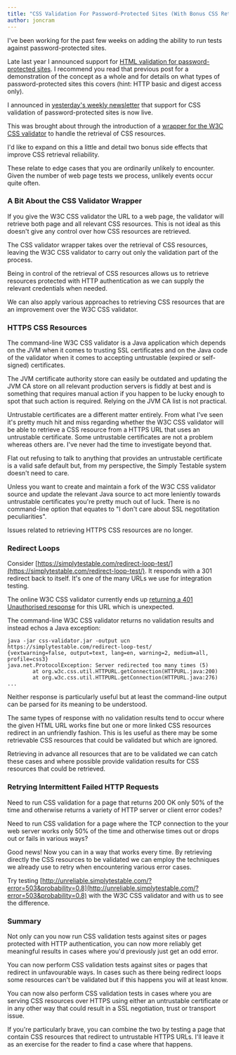 ```yaml
---
title: "CSS Validation For Password-Protected Sites (With Bonus CSS Retrieval Reliability)"
author: joncram
---
```

    
I've been working for the past few weeks on adding the ability to
run tests against password-protected sites.

Late last year I announced support for [HTML validation for password-protected sites](/html-validation-for-password-protected-sites).
 I recommend you read that previous post for a demonstration of the concept as a whole and for details on what types of password-protected
sites this covers (hint: HTTP basic and digest access only).

I announced in [yesterday's weekly newsletter](https://us5.campaign-archive1.com/?u=ac75e33d993d2b502e333ddd0&id=4d66e6f2f6)
that support for CSS validation of password-protected sites is now live.

This was brought about through the introduction of a [wrapper for the W3C CSS validator](https://github.com/webignition/css-validator-wrapper/)
to handle the retrieval of CSS resources.

I'd like to expand on this a little and detail two bonus side effects
that improve CSS retrieval reliability.

These relate to edge cases that you are ordinarily unlikely to encounter.
Given the number of web page tests we process, unlikely events occur quite often.

### A Bit About the CSS Validator Wrapper

If you give the W3C CSS validator the URL to a web page, the validator
will retrieve both page and all relevant CSS resources. This
is not ideal as this doesn't give any control over how CSS resources
are retrieved.

The CSS validator wrapper takes over the retrieval of CSS resources,
leaving the W3C CSS validator to carry out only the validation part
of the process.

Being in control of the retrieval of CSS resources allows us to
retrieve resources protected with HTTP authentication as we can supply
the relevant credentials when needed.

We can also apply various approaches to retrieving CSS resources
that are an improvement over the W3C CSS validator.


### HTTPS CSS Resources

The command-line W3C CSS validator is a Java application which depends
on the JVM when it comes to trusting SSL certificates and on the
Java code of the validator when it comes to accepting untrustable
(expired or self-signed) certificates.

The JVM certificate authority store can easily be outdated and updating the JVM CA store on
all relevant production servers is fiddly
at best and is something that requires manual action if you happen to be
lucky enough to spot that such action is required. Relying on the JVM
CA list is not practical.

Untrustable certificates are a different matter
entirely. From what I've seen it's pretty much hit and miss regarding
whether the W3C CSS validator will be able to retrieve a CSS resource
from a HTTPS URL that uses an untrustable certificate. Some untrustable
certificates are not a problem whereas others are. I've never had the
time to investigate beyond that.

Flat out refusing to talk to anything that provides an untrustable certificate
is a valid safe default but, from my perspective, the Simply Testable
system doesn't need to care.

Unless you want to create and maintain a fork of the W3C CSS
validator source and update the relevant Java source to act more leniently
towards untrustable certificates you're pretty much out of luck. There
is no command-line option that equates to "I don't care about SSL negotitation
peculiarities".

Issues related to retrieving HTTPS CSS resources are no longer.

### Redirect Loops

Consider [https://simplytestable.com/redirect-loop-test/](https://simplytestable.com/redirect-loop-test/).
It responds with a 301 redirect back to itself. It's one of the many URLs
we use for integration testing.

The online W3C CSS validator currently ends up 
[returning a 401 Unauthorised response](https://jigsaw.w3.org/css-validator/validator?uri=https%3A%2F%2Fsimplytestable.com%2Fredirect-loop-test%2F)
for this URL which is unexpected.

The command-line W3C CSS validator returns no validation results and instead
echos a Java exception:

    java -jar css-validator.jar -output ucn https://simplytestable.com/redirect-loop-test/
    {vextwarning=false, output=text, lang=en, warning=2, medium=all, profile=css3}
    java.net.ProtocolException: Server redirected too many times (5)
            at org.w3c.css.util.HTTPURL.getConnection(HTTPURL.java:200)
            at org.w3c.css.util.HTTPURL.getConnection(HTTPURL.java:276)
    ...

Neither response is particularly useful but at least the command-line
output can be parsed for its meaning to be understood.

The same types of response with no validation results tend to occur
where the given HTML URL works fine but one or more linked CSS
resources redirect in an unfriendly fashion. This is les useful
as there may be some retrievable CSS resources that could be validated
but which are ignored.

Retrieving in advance all resources that are to be validated we can
catch these cases and where possible provide validation results
for CSS resources that could be retrieved.

### Retrying Intermittent Failed HTTP Requests

Need to run CSS validation for a page that returns 200 OK
only 50% of the time and otherwise returns a variety of HTTP
server or client error codes?

Need to run CSS validation for a page where the TCP connection to
the your web server works only 50% of the time and otherwise
times out or drops out or fails in various ways?

Good news! Now you can in a way that works every time.
By retrieving directly the CSS resources
to be validated we can employ the techniques we already
use to retry when encountering various error cases.

Try testing [http://unreliable.simplytestable.com/?error=503&probability=0.8](http://unreliable.simplytestable.com/?error=503&probability=0.8)
with the W3C CSS validator and with us to see the difference.

### Summary

Not only can you now run CSS validation tests against sites or pages
protected with HTTP authentication, you can now more reliably get
meaningful results in cases where you'd previously just get an odd error.

You can now perform CSS validation tests against sites or pages that
redirect in unfavourable ways. In cases such as there being redirect loops
some resources can't be validated but if this happens you will at least
know.

You can now also perform CSS validation tests in cases where you
are serving CSS resources over HTTPS using either an untrustable
certificate or in any other way that could result in a SSL negotiation,
trust or transport issue.

If you're particularly brave, you can combine the two by testing a page
that contain CSS resources that redirect to untrustable HTTPS URLs. I'll
leave it as an exercise for the reader to find a case where that
happens.
